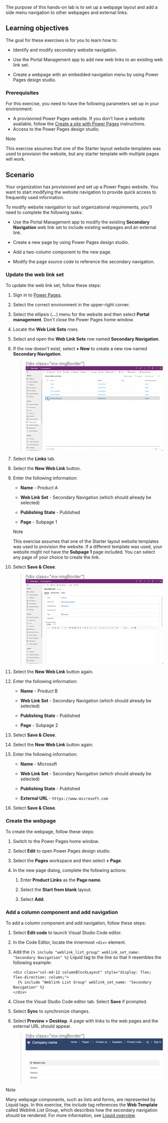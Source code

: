 The purpose of this hands-on lab is to set up a webpage layout and add a side menu navigation to other webpages and external links.

## Learning objectives

The goal for these exercises is for you to learn how to:

- Identify and modify secondary website navigation.

- Use the Portal Management app to add new web links to an existing web link set.

- Create a webpage with an embedded navigation menu by using Power Pages design studio.

### Prerequisites

For this exercise, you need to have the following parameters set up in your environment:

- A provisioned Power Pages website. If you don't have a website available, follow the [Create a site with Power Pages](/power-pages/getting-started/create-manage/?azure-portal=true) instructions.
- Access to the Power Pages design studio.

> [!NOTE]
> This exercise assumes that one of the Starter layout website templates was used to provision the website, but any starter template with multiple pages will work. 

## Scenario

Your organization has provisioned and set up a Power Pages website. You want to start modifying the website navigation to provide quick access to frequently used information.

To modify website navigation to suit organizational requirements, you'll need to complete the following tasks:

- Use the Portal Management app to modify the existing **Secondary Navigation** web link set to include existing webpages and an external link.

- Create a new page by using Power Pages design studio.

- Add a two-column component to the new page.

- Modify the page source code to reference the secondary navigation.

### Update the web link set

To update the web link set, follow these steps:

1. Sign in to [Power Pages](https://make.powerpages.microsoft.com/?azure-portal=true).

1. Select the correct environment in the upper-right corner.

1. Select the ellipsis (**...**) menu for the website and then select **Portal management**. Don't close the Power Pages home window.

1. Locate the **Web Link Sets** rows.

1. Select and open the **Web Link Sets** row named **Secondary Navigation**. 

1. If the row doesn't exist, select **+ New** to create a new row named **Secondary Navigation**.

    > [!div class="mx-imgBorder"]
    > [![Screenshot of the Portal Management app with Web Link Sets table and Secondary Navigation row selected.](../media/select-secondary-navigation.png)](../media/select-secondary-navigation.png#lightbox)

1. Select the **Links** tab.

1. Select the **New Web Link** button.

1. Enter the following information:

    - **Name** - Product A

    - **Web Link Set** - Secondary Navigation (which should already be selected)

    - **Publishing State** - Published

    - **Page** - Subpage 1

    > [!NOTE]
    > This exercise assumes that one of the Starter layout website templates was used to provision the website. If a different template was used, your website might not have the **Subpage 1** page included. You can select any page of your choice to create the link.

1. Select **Save & Close**.

    > [!div class="mx-imgBorder"]
    > [![Screenshot of Web Link row containing the link to Subpage 1.](../media/subpage-navigation.png)](../media/subpage-navigation.png#lightbox)

1. Select the **New Web Link** button again.

1. Enter the following information:

    - **Name** - Product B

    - **Web Link Set** - Secondary Navigation (which should already be selected)

    - **Publishing State** - Published

    - **Page** - Subpage 2

1. Select **Save & Close**.

1. Select the **New Web Link** button again.

1. Enter the following information:

    - **Name** - Microsoft

    - **Web Link Set** - Secondary Navigation (which should already be selected)

    - **Publishing State** - Published

    - **External URL** - `https://www.microsoft.com`

1. Select **Save & Close**.

### Create the webpage

To create the webpage, follow these steps:

1. Switch to the Power Pages home window.

1. Select **Edit** to open Power Pages design studio.

1. Select the **Pages** workspace and then select **+ Page**.

1. In the new page dialog, complete the following actions:

   1. Enter **Product Links** as the **Page name**. 

   1. Select the **Start from blank** layout.

   1. Select **Add**.

### Add a column component and add navigation

To add a column component and add navigation, follow these steps:

1. Select **Edit code** to launch Visual Studio Code editor.

1. In the Code Editor, locate the innermost `<div>` element.

1. Add the `{% include "weblink_list_group" weblink_set_name: "Secondary Navigation" %}` Liquid tag to the line so that it resembles the following example:

   ```twig
   <div class="col-md-12 columnBlockLayout" style="display: flex; flex-direction: column;">
     {% include "Weblink List Group" weblink_set_name: "Secondary Navigation" %}
   </div>
   ```

1. Close the Visual Studio Code editor tab. Select **Save** if prompted.

1. Select **Sync** to synchronize changes.

1. Select **Preview > Desktop**. A page with links to the web pages and the external URL should appear.

    > [!div class="mx-imgBorder"]
    > [![Screenshot of a page with secondary navigation as displayed in a browser.](../media/page-secondary-navigation.png)](../media/page-secondary-navigation.png#lightbox)

> [!NOTE]
> Many webpage components, such as lists and forms, are represented by Liquid tags. In this exercise, the *include* tag references the **Web Template** called *Weblink List Group*, which describes how the secondary navigation should be rendered. For more information, see [Liquid overview](/power-pages/configure/liquid/liquid-overview?azure-portal=true).
